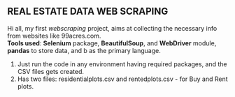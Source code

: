 ## REAL ESTATE DATA WEB SCRAPING
Hi all, my first _webscraping_ project, aims at collecting the necessary info from websites like 99acres.com.<br/>
**Tools used**: **Selenium** package, **BeautifulSoup**, and **WebDriver** module, **pandas** to store data, and b as the primary language. 

  1. Just run the code in any environment having required packages, and the CSV files gets created.
  2. Has two files: residentialplots.csv and rentedplots.csv - for Buy and Rent plots.
